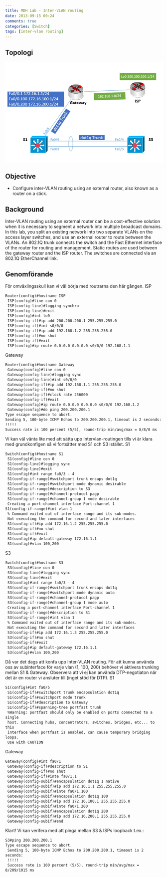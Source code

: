 ```yaml
---
title: MDH Lab - Inter-VLAN routing
date: 2013-09-15 00:24
comments: true
categories: [Switch]
tags: [inter-vlan routing]
---
```

Topologi
--------

![lab4-2](/assets/images/2013/09/lab4-21.png)

Objective
---------

*   Configure inter-VLAN routing using an external router, also known as a router on a stick.

Background
----------

Inter-VLAN routing using an external router can be a cost-effective solution when it is necessary to segment a network into multiple broadcast domains. In this lab, you split an existing network into two separate VLANs on the access layer switches, and use an external router to route between the VLANs. An 802.1Q trunk connects the switch and the Fast Ethernet interface of the router for routing and management. Static routes are used between the gateway router and the ISP router. The switches are connected via an 802.1Q EtherChannel link.

Genomförande
------------

För omväxlingsskull kan vi väl börja med routrarna den här gången. ISP
```
Router(config)#hostname ISP
 ISP(config)#line con 0
 ISP(config-line)#logging synchro
 ISP(config-line)#exit
 ISP(config)#int lo0
 ISP(config-if)#ip add 200.200.200.1 255.255.255.0
 ISP(config-if)#int s0/0/0
 ISP(config-if)#ip add 192.168.1.2 255.255.255.0
 ISP(config-if)#no shut
 ISP(config-if)#exit
 ISP(config)#ip route 0.0.0.0 0.0.0.0 s0/0/0 192.168.1.1
```
Gateway
```
Router(config)#hostname Gateway
 Gateway(config)#line con 0
 Gateway(config-line)#logging sync
 Gateway(config-line)#int s0/0/0
 Gateway(config-if)#ip add 192.168.1.1 255.255.255.0
 Gateway(config-if)#no shut
 Gateway(config-if)#clock rate 256000
 Gateway(config-if)#exit
 Gateway(config)#ip route 0.0.0.0 0.0.0.0 s0/0/0 192.168.1.2
 Gateway(config)#do ping 200.200.200.1
Type escape sequence to abort.
Sending 5, 100-byte ICMP Echos to 200.200.200.1, timeout is 2 seconds:
!!!!!
Success rate is 100 percent (5/5), round-trip min/avg/max = 8/8/8 ms
```
Vi kan väl vänta lite med att sätta upp Intervlan-routingen tills vi är klara med grundkonfigen så vi fortsätter med S1 och S3 istället. S1
```
Switch(config)#hostname S1
 S1(config)#line con 0
 S1(config-line)#logging sync
 S1(config-line)#exit
 S1(config)#int range fa0/3 - 4
 S1(config-if-range)#switchport trunk encaps dot1q
 S1(config-if-range)#switchport mode dynamic desirable
 S1(config-if-range)#description to S3
 S1(config-if-range)#channel-protocol pagp
 S1(config-if-range)#channel-group 1 mode desirable
 Creating a port-channel interface Port-channel 1
S1(config-if-range)#int vlan 1
 % Command exited out of interface range and its sub-modes.
 Not executing the command for second and later interfaces
 S1(config-if)#ip add 172.16.1.2 255.255.255.0
 S1(config-if)#no shut
 S1(config-if)#exit
 S1(config)#ip default-gateway 172.16.1.1
 S1(config)#vlan 100,200
```
S3
```
Switch(config)#hostname S3
 S3(config)#line con 0
 S3(config-line)#logging sync
 S3(config-line)#exit
 S3(config)#int range fa0/3 - 4
 S3(config-if-range)#switchport trunk encaps dot1q
 S3(config-if-range)#switchport mode dynamic auto
 S3(config-if-range)#channel-protocol pagp
 S3(config-if-range)#channel-group 1 mode auto
 Creating a port-channel interface Port-channel 1
 S3(config-if-range)#description to S1
 S3(config-if-range)#int vlan 1
 % Command exited out of interface range and its sub-modes.
 Not executing the command for second and later interfaces
 S3(config-if)#ip add 172.16.1.3 255.255.255.0
 S3(config-if)#no shut
 S3(config-if)#exit
 S3(config)#ip default-gateway 172.16.1.1
 S3(config)#vlan 100,200
```
Då var det dags att konfa upp Inter-VLAN routing. För att kunna använda oss av subinterface för varje vlan (1, 100, 200) behöver vi aktivera trunking mellan S1 & Gateway. Observera att vi ej kan använda DTP-negotiaton när det är en router vi ansluter till (inget stöd för DTP). S1
```
S1(config)#int fa0/5
 S1(config-if)#switchport trunk encapsulation dot1q
 S1(config-if)#switchport mode trunk
 S1(config-if)#description to Gateway
 S1(config-if)#spanning-tree portfast trunk
 %Warning: portfast should only be enabled on ports connected to a single
 host. Connecting hubs, concentrators, switches, bridges, etc... to this
 interface when portfast is enabled, can cause temporary bridging loops.
 Use with CAUTION
```
Gateway
```
Gateway(config)#int fa0/1
 Gateway(config-if)#description to S1
 Gateway(config-if)#no shut
 Gateway(config-if)#inte fa0/1.1
 Gateway(config-subif)#encapsulation dot1q 1 native
 Gateway(config-subif)#ip add 172.16.1.1 255.255.255.0
 Gateway(config-subif)#inte fa0/1.100
 Gateway(config-subif)#encapsulation dot1q 100
 Gateway(config-subif)#ip add 172.16.100.1 255.255.255.0
 Gateway(config-subif)#inte fa0/1.200
 Gateway(config-subif)#encapsulation dot1q 200
 Gateway(config-subif)#ip add 172.16.200.1 255.255.255.0
 Gateway(config-subif)#end
```
Klart! Vi kan verifera med att pinga mellan S3 & ISPs loopback t.ex.:
```
S3#ping 200.200.200.1
Type escape sequence to abort.
 Sending 5, 100-byte ICMP Echos to 200.200.200.1, timeout is 2 seconds:
 !!!!!
 Success rate is 100 percent (5/5), round-trip min/avg/max = 8/209/1015 ms
 ```
 